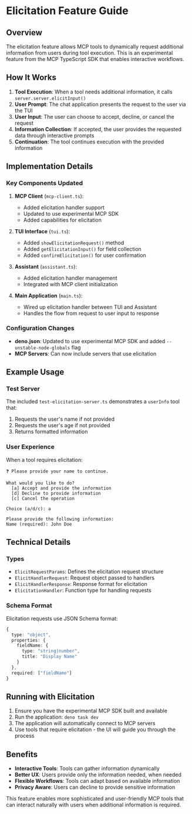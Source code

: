 # Elicitation Feature Guide

## Overview

The elicitation feature allows MCP tools to dynamically request additional information from users during tool execution. This is an experimental feature from the MCP TypeScript SDK that enables interactive workflows.

## How It Works

1. **Tool Execution**: When a tool needs additional information, it calls `server.server.elicitInput()`
2. **User Prompt**: The chat application presents the request to the user via the TUI
3. **User Input**: The user can choose to accept, decline, or cancel the request
4. **Information Collection**: If accepted, the user provides the requested data through interactive prompts
5. **Continuation**: The tool continues execution with the provided information

## Implementation Details

### Key Components Updated

1. **MCP Client** (`mcp-client.ts`):
   - Added elicitation handler support
   - Updated to use experimental MCP SDK
   - Added capabilities for elicitation

2. **TUI Interface** (`tui.ts`):
   - Added `showElicitationRequest()` method
   - Added `getElicitationInput()` for field collection
   - Added `confirmElicitation()` for user confirmation

3. **Assistant** (`assistant.ts`):
   - Added elicitation handler management
   - Integrated with MCP client initialization

4. **Main Application** (`main.ts`):
   - Wired up elicitation handler between TUI and Assistant
   - Handles the flow from request to user input to response

### Configuration Changes

- **deno.json**: Updated to use experimental MCP SDK and added `--unstable-node-globals` flag
- **MCP Servers**: Can now include servers that use elicitation

## Example Usage

### Test Server

The included `test-elicitation-server.ts` demonstrates a `userInfo` tool that:
1. Requests the user's name if not provided
2. Requests the user's age if not provided
3. Returns formatted information

### User Experience

When a tool requires elicitation:

```
❓ Please provide your name to continue.

What would you like to do?
  [a] Accept and provide the information
  [d] Decline to provide information
  [c] Cancel the operation

Choice (a/d/c): a

Please provide the following information:
Name (required): John Doe
```

## Technical Details

### Types

- `ElicitRequestParams`: Defines the elicitation request structure
- `ElicitHandlerRequest`: Request object passed to handlers
- `ElicitHandlerResponse`: Response format for elicitation
- `ElicitationHandler`: Function type for handling requests

### Schema Format

Elicitation requests use JSON Schema format:

```typescript
{
  type: "object",
  properties: {
    fieldName: { 
      type: "string|number", 
      title: "Display Name" 
    }
  },
  required: ["fieldName"]
}
```

## Running with Elicitation

1. Ensure you have the experimental MCP SDK built and available
2. Run the application: `deno task dev`
3. The application will automatically connect to MCP servers
4. Use tools that require elicitation - the UI will guide you through the process

## Benefits

- **Interactive Tools**: Tools can gather information dynamically
- **Better UX**: Users provide only the information needed, when needed
- **Flexible Workflows**: Tools can adapt based on available information
- **Privacy Aware**: Users can decline to provide sensitive information

This feature enables more sophisticated and user-friendly MCP tools that can interact naturally with users when additional information is required.